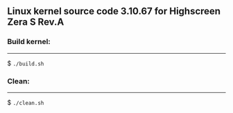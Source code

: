 ## Linux kernel source code 3.10.67 for Highscreen Zera S Rev.A


 
### Build kernel:
 -------------

$ `./build.sh`



### Clean:
 ------

$ `./clean.sh`
